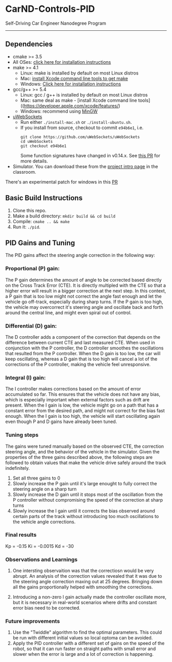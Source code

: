 # CarND-Controls-PID
Self-Driving Car Engineer Nanodegree Program

---

## Dependencies

* cmake >= 3.5
 * All OSes: [click here for installation instructions](https://cmake.org/install/)
* make >= 4.1
  * Linux: make is installed by default on most Linux distros
  * Mac: [install Xcode command line tools to get make](https://developer.apple.com/xcode/features/)
  * Windows: [Click here for installation instructions](http://gnuwin32.sourceforge.net/packages/make.htm)
* gcc/g++ >= 5.4
  * Linux: gcc / g++ is installed by default on most Linux distros
  * Mac: same deal as make - [install Xcode command line tools]((https://developer.apple.com/xcode/features/)
  * Windows: recommend using [MinGW](http://www.mingw.org/)
* [uWebSockets](https://github.com/uWebSockets/uWebSockets)
  * Run either `./install-mac.sh` or `./install-ubuntu.sh`.
  * If you install from source, checkout to commit `e94b6e1`, i.e.
    ```
    git clone https://github.com/uWebSockets/uWebSockets 
    cd uWebSockets
    git checkout e94b6e1
    ```
    Some function signatures have changed in v0.14.x. See [this PR](https://github.com/udacity/CarND-MPC-Project/pull/3) for more details.
* Simulator. You can download these from the [project intro page](https://github.com/udacity/self-driving-car-sim/releases) in the classroom.

There's an experimental patch for windows in this [PR](https://github.com/udacity/CarND-PID-Control-Project/pull/3)

## Basic Build Instructions

1. Clone this repo.
2. Make a build directory: `mkdir build && cd build`
3. Compile: `cmake .. && make`
4. Run it: `./pid`. 

## PID Gains and Tuning
The PID gains affect the steering angle correction in the following way:
### Proportional (P) gain:
The P gain determines the amount of angle to be corrected based directly on the Cross Track Error (CTE). It is directly multipled with the CTE so that a higher error will result in a bigger correction at the next step. In this context, a P gain that is too low might not correct the angle fast enough and let the vehicle go off-track, especially during sharp turns. If the P gain is too high, the vehicle may overcorrect it's steering angle and oscillate back and forth around the central line, and might even spiral out of control.

### Differential (D) gain:
The D controller adds a component of the correction that depends on the difference between current CTE and last measured CTE. When used in conjunction with the P controller, the D controller smoothes the oscillations that resulted from the P controller. When the D gain is too low, the car will keep oscillating, whereas a D gain that is too high will cancel a lot of the corrections of the P controller, making the vehicle feel unresponsive.

### Integral (I) gain:
The I controller makes corrections based on the amount of error accumulated so far. This ensures that the vehicle does not have any bias, which is especially important when external factors such as drift are present. When the I gain is low, the vehicle might go on a path that has a constant error from the desired path, and might not correct for the bias fast enough. When the I gain is too high, the vehicle will start oscillating again even though P and D gains have already been tuned.

### Tuning steps
The gains were tuned manually based on the observed CTE, the correction steering angle, and the behavior of the vehicle in the simulator. Given the properties of the three gains described above, the following steps are followed to obtain values that make the vehicle drive safely around the track indefinitely.
1. Set all three gains to 0
2. Slowly increase the P gain until it's large enought to fully correct the steering angle on a sharp turn
3. Slowly increase the D gain until it stops most of the oscillation from the P controller without compromising the speed of the correction at sharp turns
4. Slowly increase the I gain until it corrects the bias observed around certain parts of the track without introducing too much oscillations to the vehicle angle corrections.

### Final results
Kp = -0.15
Ki = -0.0015
Kd = -30

### Observations and Learnings
1. One intersting observaition was that the correctiosn would be very abrupt. An analysis of the correction values revealed that it was due to the steering angle correction maxing out at 25 degrees. Bringing down all the gains proportionally helped with smoothing the corrections.

2. Introducing a non-zero I gain actually made the controller oscillate more, but it is necessary in real-world scenarios where drifts and constant error bias need to be corrected.

### Future improvements
1. Use the "Twiddle" algorithm to find the optimal parameters. This could be run with different initial values so local optoma can be avoided.
2. Apply the PID controller with a different set of gains on the speed of the robot, so that it can run faster on straight paths with small error and slower when the error is large and a lot of correction is happening.
